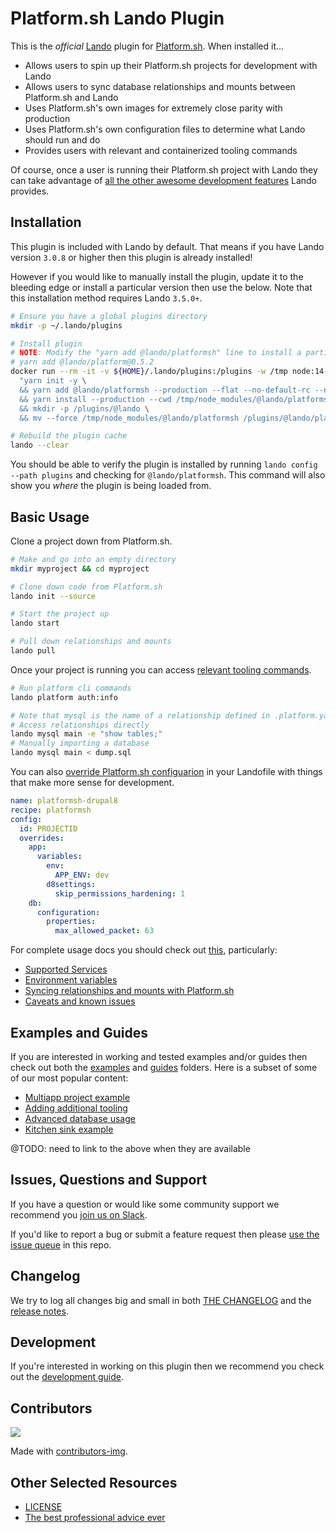 # Platform.sh Lando Plugin

This is the _official_ [Lando](https://lando.dev) plugin for [Platform.sh](https://platform.sh). When installed it...

* Allows users to spin up their Platform.sh projects for development with Lando
* Allows users to sync database relationships and mounts between Platform.sh and Lando
* Uses Platform.sh's own images for extremely close parity with production
* Uses Platform.sh's own configuration files to determine what Lando should run and do
* Provides users with relevant and containerized tooling commands

Of course, once a user is running their Platform.sh project with Lando they can take advantage of [all the other awesome development features](https://docs.lando.dev) Lando provides.

## Installation

This plugin is included with Lando by default. That means if you have Lando version `3.0.8` or higher then this plugin is already installed!

However if you would like to manually install the plugin, update it to the bleeding edge or install a particular version then use the below. Note that this installation method requires Lando `3.5.0+`.

```bash
# Ensure you have a global plugins directory
mkdir -p ~/.lando/plugins

# Install plugin
# NOTE: Modify the "yarn add @lando/platformsh" line to install a particular version eg
# yarn add @lando/platform@0.5.2
docker run --rm -it -v ${HOME}/.lando/plugins:/plugins -w /tmp node:14-alpine sh -c \
  "yarn init -y \
  && yarn add @lando/platformsh --production --flat --no-default-rc --no-lockfile --link-duplicates \
  && yarn install --production --cwd /tmp/node_modules/@lando/platformsh \
  && mkdir -p /plugins/@lando \
  && mv --force /tmp/node_modules/@lando/platformsh /plugins/@lando/platformsh"

# Rebuild the plugin cache
lando --clear
```

You should be able to verify the plugin is installed by running `lando config --path plugins` and checking for `@lando/platformsh`. This command will also show you _where_ the plugin is being loaded from.

## Basic Usage

Clone a project down from Platform.sh.

```bash
# Make and go into an empty directory
mkdir myproject && cd myproject

# Clone down code from Platform.sh
lando init --source

# Start the project up
lando start

# Pull down relationships and mounts
lando pull
```

Once your project is running you can access [relevant tooling commands](https://github.com/lando/platformsh/blob/main/docs/usage.md#application-tooling).

```bash
# Run platform cli commands
lando platform auth:info

# Note that mysql is the name of a relationship defined in .platform.yaml
# Access relationships directly
lando mysql main -e "show tables;"
# Manually importing a database
lando mysql main < dump.sql
```

You can also [override Platform.sh configuarion](https://github.com/lando/platformsh/blob/main/docs/usage.md#overriding-config) in your Landofile with things that make more sense for development.

```yaml
name: platformsh-drupal8
recipe: platformsh
config:
  id: PROJECTID
  overrides:
    app:
      variables:
        env:
          APP_ENV: dev
        d8settings:
          skip_permissions_hardening: 1
    db:
      configuration:
        properties:
          max_allowed_packet: 63
```

For complete usage docs you should check out [this](https://github.com/lando/platformsh/blob/main/docs/usage.md), particularly:

* [Supported Services](https://github.com/lando/platformsh/blob/main/docs/usage.md#services-yaml)
* [Environment variables](https://github.com/lando/platformsh/blob/main/docs/usage.md#environment)
* [Syncing relationships and mounts with Platform.sh](https://github.com/lando/platformsh/blob/main/docs/usage.md#pulling-and-pushing-relationships-and-mounts)
* [Caveats and known issues](https://github.com/lando/platformsh/blob/main/docs/usage.md#caveats-and-known-issues)

## Examples and Guides

If you are interested in working and tested examples and/or guides then check out both the [examples](https://github.com/lando/platformsh/tree/main/examples) and [guides](https://github.com/lando/platformsh/tree/main/guides) folders. Here is a subset of some of our most popular content:

* [Multiapp project example]()
* [Adding additional tooling]()
* [Advanced database usage]()
* [Kitchen sink example]()

@TODO: need to link to the above when they are available

## Issues, Questions and Support

If you have a question or would like some community support we recommend you [join us on Slack](https://launchpass.com/devwithlando).

If you'd like to report a bug or submit a feature request then please [use the issue queue](https://github.com/lando/platformsh/issues/new/choose) in this repo.

## Changelog

We try to log all changes big and small in both [THE CHANGELOG](https://github.com/lando/platformsh/blob/main/CHANGELOG.md) and the [release notes](https://github.com/lando/platformsh/releases).

## Development

If you're interested in working on this plugin then we recommend you check out the [development guide](https://github.com/lando/platformsh/blob/main/docs/development.md).

## Contributors

<a href="https://github.com/lando/platformsh/graphs/contributors">
  <img src="https://contrib.rocks/image?repo=lando/platformsh" />
</a>

Made with [contributors-img](https://contrib.rocks).

## Other Selected Resources

* [LICENSE](https://github.com/lando/platformsh/blob/main/LICENSE.md)
* [The best professional advice ever](https://www.youtube.com/watch?v=tkBVDh7my9Q)
